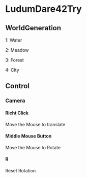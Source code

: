 # LudumDare42Try



## WorldGeneration

1: Water

2: Meadow

3: Forest

4: City



## Control

### Camera

#### Richt Click 

Move the Mouse to translate

#### Middle Mouse Button

Move the Mouse to Rotate

#### R 

Reset Rotation